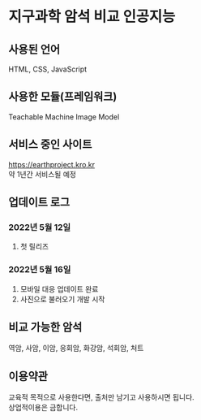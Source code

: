 # **지구과학 암석 비교 인공지능**

## **사용된 언어**
HTML, CSS, JavaScript

## **사용한 모듈(프레임워크)**
Teachable Machine Image Model

## **서비스 중인 사이트**
https://earthproject.kro.kr   
약 1년간 서비스될 예정

## **업데이트 로그**
### 2022년 5월 12일
1. 첫 릴리즈

### 2022년 5월 16일
1. 모바일 대응 업데이트 완료
2. 사진으로 불러오기 개발 시작

## **비교 가능한 암석**
역암, 사암, 이암, 응회암, 화강암, 석회암, 처트

## **이용약관**
교육적 목적으로 사용한다면, 출처만 남기고 사용하시면 됩니다.   
상업적이용은 금합니다.